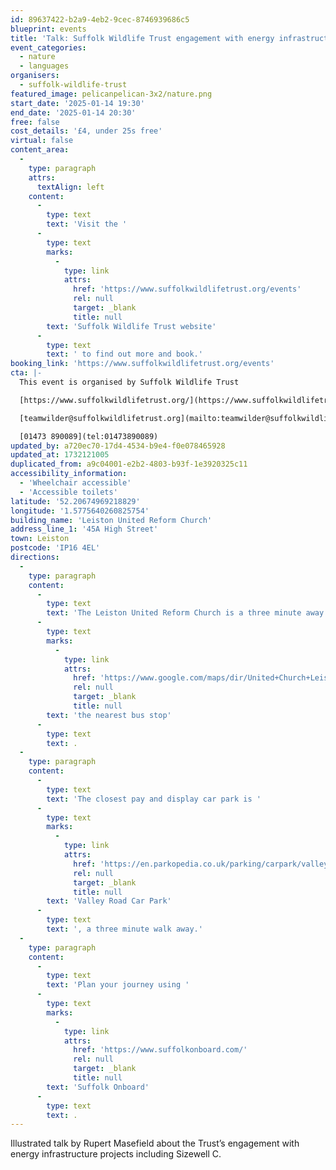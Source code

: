 ```yaml
---
id: 89637422-b2a9-4eb2-9cec-8746939686c5
blueprint: events
title: 'Talk: Suffolk Wildlife Trust engagement with energy infrastructure projects'
event_categories:
  - nature
  - languages
organisers:
  - suffolk-wildlife-trust
featured_image: pelicanpelican-3x2/nature.png
start_date: '2025-01-14 19:30'
end_date: '2025-01-14 20:30'
free: false
cost_details: '£4, under 25s free'
virtual: false
content_area:
  -
    type: paragraph
    attrs:
      textAlign: left
    content:
      -
        type: text
        text: 'Visit the '
      -
        type: text
        marks:
          -
            type: link
            attrs:
              href: 'https://www.suffolkwildlifetrust.org/events'
              rel: null
              target: _blank
              title: null
        text: 'Suffolk Wildlife Trust website'
      -
        type: text
        text: ' to find out more and book.'
booking_link: 'https://www.suffolkwildlifetrust.org/events'
cta: |-
  This event is organised by Suffolk Wildlife Trust

  [https://www.suffolkwildlifetrust.org/](https://www.suffolkwildlifetrust.org/)

  [teamwilder@suffolkwildlifetrust.org](mailto:teamwilder@suffolkwildlifetrust.org)

  [01473 890089](tel:01473890089)
updated_by: a720ec70-17d4-4534-b9e4-f0e078465928
updated_at: 1732121005
duplicated_from: a9c04001-e2b2-4803-b93f-1e3920325c11
accessibility_information:
  - 'Wheelchair accessible'
  - 'Accessible toilets'
latitude: '52.20674969218829'
longitude: '1.5775640260825754'
building_name: 'Leiston United Reform Church'
address_line_1: '45A High Street'
town: Leiston
postcode: 'IP16 4EL'
directions:
  -
    type: paragraph
    content:
      -
        type: text
        text: 'The Leiston United Reform Church is a three minute away from '
      -
        type: text
        marks:
          -
            type: link
            attrs:
              href: 'https://www.google.com/maps/dir/United+Church+Leiston/Library,+Leiston+IP16+4ES/@52.2072535,1.5742794,17z/data=!3m1!4b1!4m14!4m13!1m5!1m1!1s0x47da27921eb00b9d:0x3426b13c29653f09!2m2!1d1.5775167!2d52.2065932!1m5!1m1!1s0x47da2791fcf026bb:0x9ce184d59d19ae23!2m2!1d1.576197!2d52.207821!3e2?entry=ttu&g_ep=EgoyMDI0MTExNy4wIKXMDSoASAFQAw%3D%3D'
              rel: null
              target: _blank
              title: null
        text: 'the nearest bus stop'
      -
        type: text
        text: .
  -
    type: paragraph
    content:
      -
        type: text
        text: 'The closest pay and display car park is '
      -
        type: text
        marks:
          -
            type: link
            attrs:
              href: 'https://en.parkopedia.co.uk/parking/carpark/valley_road/ip16/leiston/?arriving=202411201400&leaving=202411201600'
              rel: null
              target: _blank
              title: null
        text: 'Valley Road Car Park'
      -
        type: text
        text: ', a three minute walk away.'
  -
    type: paragraph
    content:
      -
        type: text
        text: 'Plan your journey using '
      -
        type: text
        marks:
          -
            type: link
            attrs:
              href: 'https://www.suffolkonboard.com/'
              rel: null
              target: _blank
              title: null
        text: 'Suffolk Onboard'
      -
        type: text
        text: .
---
```

Illustrated talk by Rupert Masefield about the Trust’s engagement with energy infrastructure projects including Sizewell C.